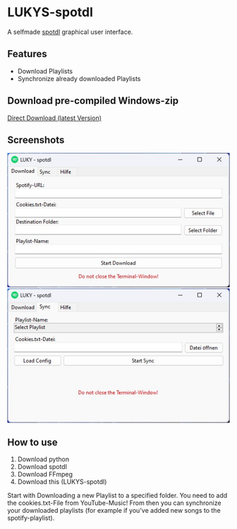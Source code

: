 # LUKYS-spotdl
A selfmade [spotdl](https://github.com/spotDL/spotify-downloader) graphical user interface.

## Features
- Download Playlists
- Synchronize already downloaded Playlists

## Download pre-compiled Windows-zip
[Direct Download (latest Version)](https://github.com/MonsterSchool/LUKYS-spotdl/releases/latest/download/pre-compiled-spotdl.zip)

## Screenshots
<img src="img/01.jpg">
<img src="img/02.jpg">

## How to use
1. Download python
2. Download spotdl
3. Download FFmpeg
4. Download this (LUKYS-spotdl)

Start with Downloading a new Playlist to a specified folder. You need to add the cookies.txt-File from YouTube-Music!
From then you can synchronize your downloaded playlists (for example if you've added new songs to the spotify-playlist).
